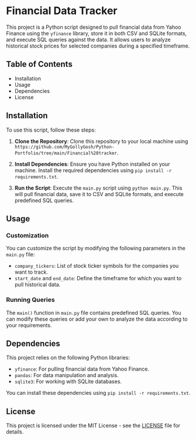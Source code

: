 # Financial Data Tracker

This project is a Python script designed to pull financial data from Yahoo Finance using the `yfinance` library, store it in both CSV and SQLite formats, and execute SQL queries against the data. It allows users to analyze historical stock prices for selected companies during a specified timeframe.

## Table of Contents

- Installation
- Usage
- Dependencies
- License

## Installation

To use this script, follow these steps:

1. **Clone the Repository**: Clone this repository to your local machine using `https://github.com/MyGollyGosh/Python-Portfolio/tree/main/Financial%20tracker`.
   
2. **Install Dependencies**: Ensure you have Python installed on your machine. Install the required dependencies using `pip install -r requirements.txt`.

3. **Run the Script**: Execute the `main.py` script using `python main.py`. This will pull financial data, save it to CSV and SQLite formats, and execute predefined SQL queries.

## Usage

### Customization

You can customize the script by modifying the following parameters in the `main.py` file:

- `company_tickers`: List of stock ticker symbols for the companies you want to track.
- `start_date` and `end_date`: Define the timeframe for which you want to pull historical data.

### Running Queries

The `main()` function in `main.py` file contains predefined SQL queries. You can modify these queries or add your own to analyze the data according to your requirements.

## Dependencies

This project relies on the following Python libraries:

- `yfinance`: For pulling financial data from Yahoo Finance.
- `pandas`: For data manipulation and analysis.
- `sqlite3`: For working with SQLite databases.

You can install these dependencies using `pip install -r requirements.txt`.

## License

This project is licensed under the MIT License - see the [LICENSE](https://opensource.org/license/mit) file for details.

